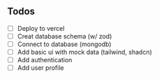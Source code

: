 ## Todos

- [ ] Deploy to vercel
- [ ] Creat database schema (w/ zod)
- [ ] Connect to database (mongodb)
- [ ] Add basic ui with mock data (tailwind, shadcn)
- [ ] Add authentication
- [ ] Add user profile
